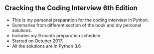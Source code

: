 ## Cracking the Coding Interview 6th Edition
* This is my personal preparation for the coding interview in Python.
* Summaries from different section of the book and my personal solutions.
* Includes my 9 month preparation schedule.
* Started on Octuber 2017.
* All the solutions are in Python 3.6
